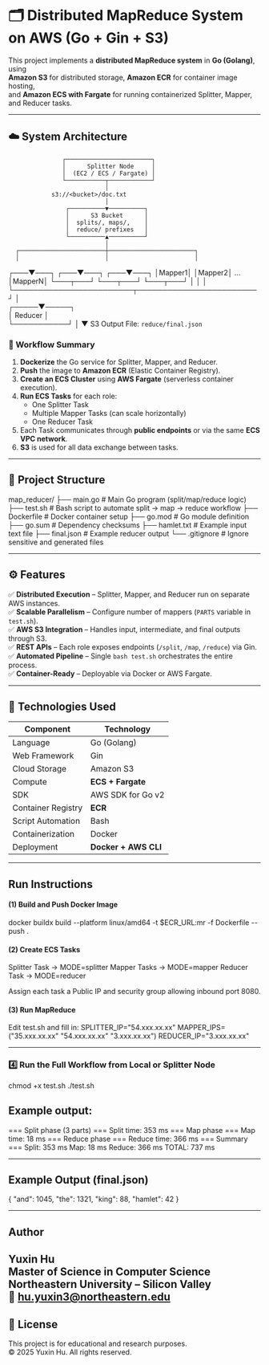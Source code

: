 # 🗂️ Distributed MapReduce System on AWS (Go + Gin + S3)

This project implements a **distributed MapReduce system** in **Go (Golang)**, using  
**Amazon S3** for distributed storage, **Amazon ECR** for container image hosting,  
and **Amazon ECS with Fargate** for running containerized Splitter, Mapper, and Reducer tasks.

---

## ☁️ System Architecture

                   ┌────────────────────────┐
                   │      Splitter Node     │
                   │  (EC2 / ECS / Fargate) │
                   └───────────┬────────────┘
                               │
                s3://<bucket>/doc.txt
                               │
                    ┌──────────▼──────────┐
                    │      S3 Bucket      │
                    │  splits/, maps/,    │
                    │  reduce/ prefixes   │
                    └──────────▲──────────┘
                               │
      ┌────────────────────────┼────────────────────────┐
      │                        │                        │
  ┌───▼───┐                ┌───▼───┐                ┌───▼───┐
  │Mapper1│                │Mapper2│   ...          │MapperN│
  └───┬───┘                └───┬───┘                └───┬───┘
      │                        │                        │
      └────────────────────────┬────────────────────────┘
                               │                       
                         ┌─────▼─────┐           
                         │  Reducer  │           
                         └───────────┘ 
                               │ 
                               ▼
                         S3 Output File: `reduce/final.json`

### 🧩 Workflow Summary
1. **Dockerize** the Go service for Splitter, Mapper, and Reducer.  
2. **Push** the image to **Amazon ECR** (Elastic Container Registry).  
3. **Create an ECS Cluster** using **AWS Fargate** (serverless container execution).  
4. **Run ECS Tasks** for each role:
   - One Splitter Task
   - Multiple Mapper Tasks (can scale horizontally)
   - One Reducer Task
5. Each Task communicates through **public endpoints** or via the same **ECS VPC network**.
6. **S3** is used for all data exchange between tasks.

---

## 🧱 Project Structure

map_reducer/
├── main.go           # Main Go program (split/map/reduce logic)
├── test.sh           # Bash script to automate split → map → reduce workflow
├── Dockerfile        # Docker container setup
├── go.mod            # Go module definition
├── go.sum            # Dependency checksums
├── hamlet.txt        # Example input text file
├── final.json        # Example reducer output
└── .gitignore        # Ignore sensitive and generated files

---

## ⚙️ Features

✅ **Distributed Execution** – Splitter, Mapper, and Reducer run on separate AWS instances.  
✅ **Scalable Parallelism** – Configure number of mappers (`PARTS` variable in `test.sh`).  
✅ **AWS S3 Integration** – Handles input, intermediate, and final outputs through S3.  
✅ **REST APIs** – Each role exposes endpoints (`/split`, `/map`, `/reduce`) via Gin.  
✅ **Automated Pipeline** – Single `bash test.sh` orchestrates the entire process.  
✅ **Container-Ready** – Deployable via Docker or AWS Fargate.

---

## 🧰 Technologies Used

| Component         | Technology          |
|-------------------|---------------------|
| Language          | Go (Golang)         |
| Web Framework     | Gin                 |
| Cloud Storage     | Amazon S3           |
| Compute           | **ECS + Fargate**   |
| SDK               | AWS SDK for Go v2   |
| Container Registry| **ECR**             |
| Script Automation | Bash                |
| Containerization  | Docker              |
| Deployment        | **Docker + AWS CLI**|

---

## Run Instructions

#### (1) Build and Push Docker Image
docker buildx build --platform linux/amd64 -t $ECR_URL:mr -f Dockerfile --push .

#### (2) Create ECS Tasks
Splitter Task → MODE=splitter
Mapper Tasks → MODE=mapper
Reducer Task → MODE=reducer

Assign each task a Public IP and security group allowing inbound port 8080.

#### (3) Run MapReduce
Edit test.sh and fill in:
SPLITTER_IP="54.xxx.xx.xx"
MAPPER_IPS=("35.xxx.xx.xx" "54.xxx.xx.xx" "3.xxx.xx.xx")
REDUCER_IP="3.xxx.xx.xx"


---

### 4️⃣ Run the Full Workflow from Local or Splitter Node

chmod +x test.sh
./test.sh


## Example output:
=== Split phase (3 parts) ===
Split time: 353 ms
=== Map phase ===
Map time: 18 ms
=== Reduce phase ===
Reduce time: 366 ms
=== Summary ===
Split:  353 ms
Map:    18 ms
Reduce: 366 ms
TOTAL:  737 ms

---

## Example Output (final.json)

{
  "and": 1045,
  "the": 1321,
  "king": 88,
  "hamlet": 42
}

---

## Author

**Yuxin Hu**  
Master of Science in Computer Science  
**Northeastern University – Silicon Valley**  
📧 hu.yuxin3@northeastern.edu  
---

## 🧩 License

This project is for educational and research purposes.  
© 2025 Yuxin Hu. All rights reserved.
